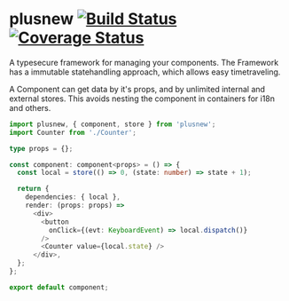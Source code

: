 # plusnew [![Build Status](https://api.travis-ci.org/plusnew/plusnew.svg?branch=master)](https://travis-ci.org/plusnew/plusnew) [![Coverage Status](https://coveralls.io/repos/github/plusnew/plusnew/badge.svg?branch=master)](https://coveralls.io/github/plusnew/plusnew)

A typesecure framework for managing your components.
The Framework has a immutable statehandling approach, which allows easy timetraveling.

A Component can get data by it's props, and by unlimited internal and external stores.
This avoids nesting the component in containers for i18n and others.

```ts
import plusnew, { component, store } from 'plusnew';
import Counter from './Counter';

type props = {};

const component: component<props> = () => {
  const local = store(() => 0, (state: number) => state + 1);

  return {
    dependencies: { local },
    render: (props: props) =>
      <div>
        <button
          onClick={(evt: KeyboardEvent) => local.dispatch()}
        />
        <Counter value={local.state} />
      </div>,
  };
};

export default component;

```
